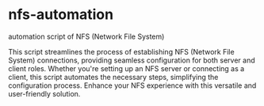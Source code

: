 # nfs-automation
automation script of NFS (Network File System)



This script streamlines the process of establishing NFS (Network File System) connections, providing seamless configuration for both server and client roles. Whether you're setting up an NFS server or connecting as a client, this script automates the necessary steps, simplifying the configuration process. Enhance your NFS experience with this versatile and user-friendly solution.

